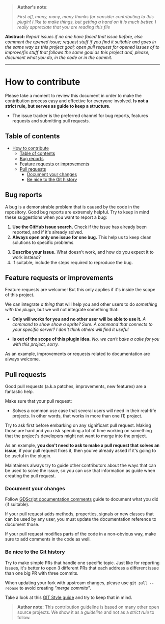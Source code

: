 > **Author's note:**
>
> _First off, many, many, many thanks for consider contributing to this plugin! I like to make things, but getting a hand on it is much better.
> I really appreciate that you are reading this file_

**Abstract:** _Report issues if no one have faced that issue before, else comment the opened issue; request stuff if you find it suitable and goes in the same way as this project goal; open pull request for opened issues of to improve/fix stuff that follows the same goal as this project and, please, document what you do, in the code or in the commit._

---

# How to contribute
Please take a moment to review this document in order to make the contribution process easy and effective for everyone involved. **Is not a strict rule, but serves as guide to keep a structure**.

- The issue tracker is the preferred channel for bug reports, features requests and submitting pull requests.

## Table of contents
- [How to contribute](#how-to-contribute)
  - [Table of contents](#table-of-contents)
  - [Bug reports](#bug-reports)
  - [Feature requests or improvements](#feature-requests-or-improvements)
  - [Pull requests](#pull-requests)
    - [Document your changes](#document-your-changes)
    - [Be nice to the Git history](#be-nice-to-the-git-history)

## Bug reports
A bug is a demonstrable problem that is caused by the code in the repository. Good bug reports are extremely helpful.
Try to keep in mind these suggestions when you want to report a bug:

1. **Use the GitHub issue search.** Check if the issue has already been reported, and if it's already solved.
2. **Always open only one issue for one bug.** This help us to keep clean solutions to specific problems.
<!-- TODO: Add issue template.
3. **Don't forget to add information about your system, software and plugin version.** The issue template can help you here.
-->
3. **Describe your issue.** What doesn't work, and how do you expect it to work instead?
5. If suitable, include the steps required to reproduce the bug.

## Feature requests or improvements
Feature requests are welcome! But this only applies if it's inside the scope of this project.

We can integrate _a thing_ that will help you and other users to do _something with the plugin_, but we will not integrate something that:

- **Only will works for you and no other user will be able to use it.** _A command to show show a sprite? Sure. A command that connects to your specific server? I don't think others will find it useful._

- **Is out of the scope of this plugin idea.** _No, we can't bake a cake for you with this project, sorry._

As an example, improvements or requests related to documentation are always welcome.

## Pull requests
Good pull requests (a.k.a patches, improvements, new features) are a fantastic help.

Make sure that your pull request:
- Solves a common use case that several users will need in their real-life projects. In other words, that works in more than one (1) project.

Try to ask first before embarking on any significant pull request. Making those are hard and you risk spending a lot of time working on something that the project's developers might not want to merge into the project.

As an example, **you don't need to ask to make a pull request that solves an issue**, if your pull request fixes it, then you've already asked if it's going to be useful in the plugin.

Maintainers always try to guide other contributors about the ways that can be used to solve the issue, so you can use that information as guide when creating the pull request.

### Document your changes
Follow [GDScript documentation comments](https://docs.godotengine.org/en/latest/tutorials/scripting/gdscript/gdscript_documentation_comments.html) guide to document what you did (if suitable).

If your pull request adds methods, properties, signals or new classes that can be used by any user, you must update the documentation reference to document those.

If your pull request modifies parts of the code in a non-obvious way, make sure to add comments in the code as well.

### Be nice to the Git history
Try to make simple PRs that handle one specific topic. Just like for reporting issues, it's better to open 3 different PRs that each address a different issue than one big PR with three commits.

When updating your fork with upstream changes, please use `git pull --rebase` to avoid creating _"merge commits"_.

Take a look at this [GIT Style guide](https://github.com/agis-/git-style-guide) and try to keep that in mind.


> **Author note:**
> This contribution guideline is based on many other open source projects. We show it as a _guideline_ and not as a _strict rule_ to follow.
